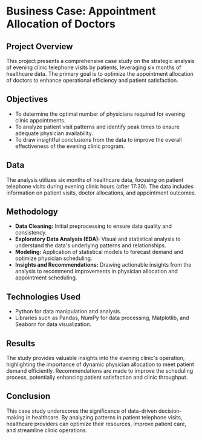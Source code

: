 # Business Case: Appointment Allocation of Doctors

## Project Overview
This project presents a comprehensive case study on the strategic analysis of evening clinic telephone visits by patients, leveraging six months of healthcare data. The primary goal is to optimize the appointment allocation of doctors to enhance operational efficiency and patient satisfaction.

## Objectives
- To determine the optimal number of physicians required for evening clinic appointments.
- To analyze patient visit patterns and identify peak times to ensure adequate physician availability.
- To draw insightful conclusions from the data to improve the overall effectiveness of the evening clinic program.

## Data
The analysis utilizes six months of healthcare data, focusing on patient telephone visits during evening clinic hours (after 17:30). The data includes information on patient visits, doctor allocations, and appointment outcomes.

## Methodology
- **Data Cleaning:** Initial preprocessing to ensure data quality and consistency.
- **Exploratory Data Analysis (EDA):** Visual and statistical analysis to understand the data's underlying patterns and relationships.
- **Modeling:** Application of statistical models to forecast demand and optimize physician scheduling.
- **Insights and Recommendations:** Drawing actionable insights from the analysis to recommend improvements in physician allocation and appointment scheduling.

## Technologies Used
- Python for data manipulation and analysis.
- Libraries such as Pandas, NumPy for data processing, Matplotlib, and Seaborn for data visualization.

## Results
The study provides valuable insights into the evening clinic's operation, highlighting the importance of dynamic physician allocation to meet patient demand efficiently. Recommendations are made to improve the scheduling process, potentially enhancing patient satisfaction and clinic throughput.

## Conclusion
This case study underscores the significance of data-driven decision-making in healthcare. By analyzing patterns in patient telephone visits, healthcare providers can optimize their resources, improve patient care, and streamline clinic operations.
 
